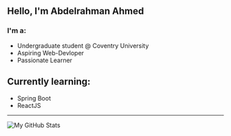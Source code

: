 ## Hello, I'm Abdelrahman Ahmed

### I'm a:
- Undergraduate student @ Coventry University
- Aspiring Web-Devloper
- Passionate Learner

## Currently learning:
- Spring Boot
- ReactJS
---
![My GitHub Stats](https://github-readme-stats.vercel.app/api?username=AbdelrahmanSuliman&show_icons=true&theme=radical)

